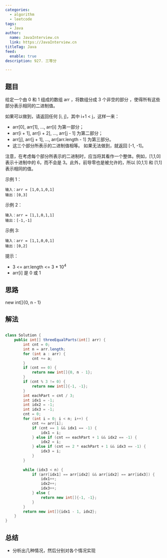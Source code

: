 ```yaml
---
categories:
  - algorithm
  - leetcode
tags:
  - Java
author: 
  name: JavaInterview.cn
  link: https://JavaInterview.cn
titleTag: Java
feed:
  enable: true
description: 927. 三等分

---
```


## 题目

给定一个由 0 和 1 组成的数组 arr ，将数组分成  3 个非空的部分 ，使得所有这些部分表示相同的二进制值。

如果可以做到，请返回任何 [i, j]，其中 i+1 < j，这样一来：

* arr[0], arr[1], ..., arr[i] 为第一部分；
* arr[i + 1], arr[i + 2], ..., arr[j - 1] 为第二部分；
* arr[j], arr[j + 1], ..., arr[arr.length - 1] 为第三部分。
* 这三个部分所表示的二进制值相等。
如果无法做到，就返回 [-1, -1]。

注意，在考虑每个部分所表示的二进制时，应当将其看作一个整体。例如，[1,1,0] 表示十进制中的 6，而不会是 3。此外，前导零也是被允许的，所以 [0,1,1] 和 [1,1] 表示相同的值。



示例 1：

    输入：arr = [1,0,1,0,1]
    输出：[0,3]
示例 2：

    输入：arr = [1,1,0,1,1]
    输出：[-1,-1]
示例 3:

    输入：arr = [1,1,0,0,1]
    输出：[0,2]


提示：

* 3 <= arr.length <= 3 * 10<sup>4</sup>
* arr[i] 是 0 或 1

## 思路

new int[]{0, n - 1}

## 解法
```java

class Solution {
    public int[] threeEqualParts(int[] arr) {
        int cnt = 0;
        int n = arr.length;
        for (int a : arr) {
            cnt += a;
        }
        if (cnt == 0) {
            return new int[]{0, n - 1};
        }
        if (cnt % 3 != 0) {
            return new int[]{-1, -1};
        }
        int eachPart = cnt / 3;
        int idx1 = -1;
        int idx2 = -1;
        int idx3 = -1;
        cnt = 0;
        for (int i = 0; i < n; i++) {
            cnt += arr[i];
            if (cnt == 1 && idx1 == -1) {
                idx1 = i;
            } else if (cnt == eachPart + 1 && idx2 == -1) {
                idx2 = i;
            } else if (cnt == 2 * eachPart + 1 && idx3 == -1) {
                idx3 = i;
            }
        }
        
        while (idx3 < n) {
            if (arr[idx1] == arr[idx2] && arr[idx2] == arr[idx3]) {
                idx1++;
                idx2++;
                idx3++;
            } else {
                return new int[]{-1, -1};
            }
        }
        return new int[]{idx1 - 1, idx2};
    }
}
```

## 总结

- 分析出几种情况，然后分别对各个情况实现 
